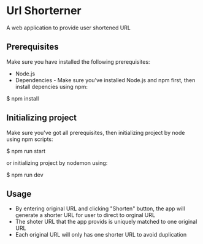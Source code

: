 # Url Shorterner

A web application to provide user shortened URL

## Prerequisites
Make sure you have installed the following prerequisites:
- Node.js
- Dependencies - Make sure you've installed Node.js and npm first, then install depencies using npm:

$ npm install

## Initializing project
Make sure you've got all prerequisites, then initializing project by node using npm scripts:

$ npm run start

or initializing project by nodemon using:

$ npm run dev

## Usage
- By entering original URL and clicking "Shorten" button, the app will generate a shorter URL for user to direct to orginal URL
- The shoter URL that the app provids is uniquely matched to one original URL
- Each original URL will only has one shorter URL to avoid duplication
